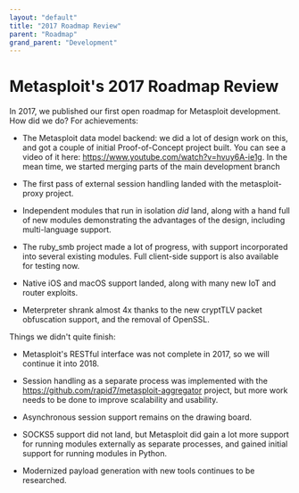```yaml
---
layout: "default"
title: "2017 Roadmap Review"
parent: "Roadmap"
grand_parent: "Development"
---
```


# Metasploit's 2017 Roadmap Review

In 2017, we published our first open roadmap for Metasploit development. How did we do? For achievements:

 * The Metasploit data model backend: we did a lot of design work on this, and got a couple of initial Proof-of-Concept project built. You can see a video of it here: <https://www.youtube.com/watch?v=hvuy6A-ie1g>. In the mean time, we started merging parts of the main development branch

 * The first pass of external session handling landed with the metasploit-proxy project. 

 * Independent modules that run in isolation _did_ land, along with a hand full of new modules demonstrating the advantages of the design, including multi-language support.

 * The ruby_smb project made a lot of progress, with support incorporated into several existing modules. Full client-side support is also available for testing now.

 * Native iOS and macOS support landed, along with many new IoT and router exploits.

 * Meterpreter shrank almost 4x thanks to the new cryptTLV packet obfuscation support, and the removal of OpenSSL.

Things we didn't quite finish:

 * Metasploit's RESTful interface was not complete in 2017, so we will continue it into 2018.

 * Session handling as a separate process was implemented with the <https://github.com/rapid7/metasploit-aggregator> project, but more work needs to be done to improve scalability and usability.

 * Asynchronous session support remains on the drawing board.

 * SOCKS5 support did not land, but Metasploit did gain a lot more support for running modules externally as separate processes, and gained initial support for running modules in Python.

 * Modernized payload generation with new tools continues to be researched.
